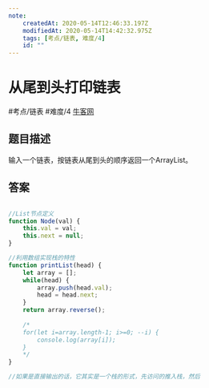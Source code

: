 ```yaml
---
note:
    createdAt: 2020-05-14T12:46:33.197Z
    modifiedAt: 2020-05-14T14:42:32.975Z
    tags: [考点/链表, 难度/4]
    id: ""
---
```

# 从尾到头打印链表
#考点/链表 #难度/4  [牛客网](https://www.nowcoder.com/practice/d0267f7f55b3412ba93bd35cfa8e8035?tpId=13&tqId=11156&tPage=3&rp=3&ru=/ta/coding-interviews&qru=/ta/coding-interviews/question-ranking)
<!-- @crossnote.comment "id":"98c5a747-9f8c-4b08-a1c6-311432f85222" -->  
## 题目描述
输入一个链表，按链表从尾到头的顺序返回一个ArrayList。

## 答案
```javascript

//List节点定义
function Node(val) {
    this.val = val;
    this.next = null;
} 

//利用数组实现栈的特性
function printList(head) {
    let array = [];
    while(head) {
        array.push(head.val);
        head = head.next;
    }
    return array.reverse();
    
    /*
    for(let i=array.length-1; i>=0; --i) {
        console.log(array[i]);
    }
    */
}

//如果是直接输出的话，它其实是一个栈的形式，先访问的推入栈，然后
```